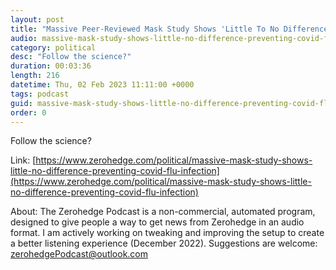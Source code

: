 ```yaml
---
layout: post
title: "Massive Peer-Reviewed Mask Study Shows 'Little To No Difference' In Preventing COVID, Flu Infection"
audio: massive-mask-study-shows-little-no-difference-preventing-covid-flu-infection-1
category: political
desc: "Follow the science?"
duration: 00:03:36
length: 216
datetime: Thu, 02 Feb 2023 11:11:00 +0000
tags: podcast
guid: massive-mask-study-shows-little-no-difference-preventing-covid-flu-infection-0
order: 0
---
```

Follow the science?

Link: [https://www.zerohedge.com/political/massive-mask-study-shows-little-no-difference-preventing-covid-flu-infection](https://www.zerohedge.com/political/massive-mask-study-shows-little-no-difference-preventing-covid-flu-infection)

About: The Zerohedge Podcast is a non-commercial, automated program, designed to give people a way to get news from Zerohedge in an audio format.  I am actively working on tweaking and improving the setup to create a better listening experience (December 2022).  Suggestions are welcome: [zerohedgePodcast@outlook.com](mailto:zerohedgePodcast@outlook.com)